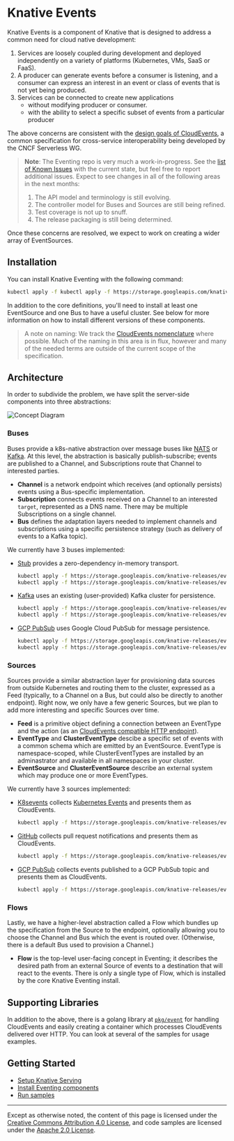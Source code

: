 # Knative Events

Knative Events is a component of Knative that is designed to address a common need for cloud
native development:

1.  Services are loosely coupled during development and deployed independently
    on a variety of platforms (Kubernetes, VMs, SaaS or FaaS).
1.  A producer can generate events before a consumer is listening, and a
    consumer can express an interest in an event or class of events that is not
    yet being produced.
1.  Services can be connected to create new applications
    - without modifying producer or consumer.
    - with the ability to select a specific subset of events from a particular
      producer

The above concerns are consistent with the
[design goals of CloudEvents](https://github.com/cloudevents/spec/blob/master/spec.md#design-goals),
a common specification for cross-service interoperability being developed by the
CNCF Serverless WG.

> **Note**: The Eventing repo is very much a work-in-progress. See the
> [list of Known Issues](https://github.com/knative/eventing/issues?q=is%3Aissue+is%3Aopen+label%3A%22Known+Issue%22)
> with the current state, but feel free to report additional issues. Expect to
> see changes in all of the following areas in the next months:
>
> 1.  The API model and terminology is still evolving.
> 1.  The controller model for Buses and Sources are still being refined.
> 1.  Test coverage is not up to snuff.
> 1.  The release packaging is still being determined.

Once these concerns are resolved, we expect to work on creating a wider array of
EventSources.

## Installation

You can install Knative Eventing with the following command:

```bash
kubectl apply -f kubectl apply -f https://storage.googleapis.com/knative-releases/eventing/latest/release.yaml
```

In addition to the core definitions, you'll need to install at least one
EventSource and one Bus to have a useful cluster. See below for more information
on how to install different versions of these components.

> A note on naming: We track the
> [CloudEvents nomenclature](https://github.com/cloudevents/spec/blob/master/spec.md)
> where possible. Much of the naming in this area is in flux, however and many
> of the needed terms are outside of the current scope of the specification.

## Architecture

In order to subdivide the problem, we have split the server-side components into
three abstractions:

![Concept Diagram](concepts.png)

### Buses

Buses provide a k8s-native abstraction over message buses like
[NATS](https://nats.io) or [Kafka](https://kafka.apache.org/). At this level,
the abstraction is basically publish-subscribe; events are published to a
Channel, and Subscriptions route that Channel to interested parties.

- **Channel** is a network endpoint which receives (and optionally persists)
  events using a Bus-specific implementation.
- **Subscription** connects events received on a Channel to an interested
  `target`, represented as a DNS name. There may be multiple Subscriptions on a
  single channel.
- **Bus** defines the adaptation layers needed to implement channels and
  subscriptions using a specific persistence strategy (such as delivery of
  events to a Kafka topic).

We currently have 3 buses implemented:

- [Stub](https://github.com/knative/eventing/tree/master/pkg/buses/stub)
  provides a zero-dependency in-memory transport.
  ```bash
  kubectl apply -f https://storage.googleapis.com/knative-releases/eventing/latest/release-bus-stub.yaml
  kubectl apply -f https://storage.googleapis.com/knative-releases/eventing/latest/release-clusterbus-stub.yaml
  ```
- [Kafka](https://github.com/knative/eventing/tree/master/pkg/buses/kafka) uses
  an existing (user-provided) Kafka cluster for persistence.
  ```bash
  kubectl apply -f https://storage.googleapis.com/knative-releases/eventing/latest/release-bus-kafka.yaml
  kubectl apply -f https://storage.googleapis.com/knative-releases/eventing/latest/release-clusterbus-kafka.yaml
  ```
- [GCP PubSub](https://github.com/knative/eventing/tree/master/pkg/buses/gcppubsub)
  uses Google Cloud PubSub for message persistence.
  ```bash
  kubectl apply -f https://storage.googleapis.com/knative-releases/eventing/latest/release-bus-gcppubsub.yaml
  kubectl apply -f https://storage.googleapis.com/knative-releases/eventing/latest/release-clusterbus-gcppubsub.yaml
  ```

### Sources

Sources provide a similar abstraction layer for provisioning data sources from
outside Kubernetes and routing them to the cluster, expressed as a Feed
(typically, to a Channel on a Bus, but could also be directly to another
endpoint). Right now, we only have a few generic Sources, but we plan to add
more interesting and specific Sources over time.

- **Feed** is a primitive object defining a connection between an EventType and
  the action (as an
  [CloudEvents compatible HTTP endpoint](https://github.com/cloudevents/spec/blob/master/http-transport-binding.md)).
- **EventType** and **ClusterEventType** descibe a specific set of events with a
  common schema which are emitted by an EventSource. EventType is
  namespace-scoped, while ClusterEventTypes are installed by an adminastrator
  and available in all namespaces in your cluster.
- **EventSource** and **ClusterEventSource** describe an external system which
  may produce one or more EventTypes.

We currently have 3 sources implemented:

- [K8sevents](https://github.com/knative/eventing/tree/master/pkg/sources/k8sevents)
  collects
  [Kubernetes Events](https://kubernetes.io/docs/reference/generated/kubernetes-api/v1.10/#event-v1-core)
  and presents them as CloudEvents.
  ```bash
  kubectl apply -f https://storage.googleapis.com/knative-releases/eventing/latest/release-source-k8sevents.yaml
  ```
- [GitHub](https://github.com/knative/eventing/tree/master/pkg/sources/github)
  collects pull request notifications and presents them as CloudEvents.
  ```bash
  kubectl apply -f https://storage.googleapis.com/knative-releases/eventing/latest/release-source-github.yaml
  ```
- [GCP PubSub](https://github.com/knative/eventing/tree/master/pkg/sources/gcppubsub)
  collects events published to a GCP PubSub topic and presents them as
  CloudEvents.
  ```bash
  kubectl apply -f https://storage.googleapis.com/knative-releases/eventing/latest/release-source-gcppubsub.yaml
  ```

### Flows

Lastly, we have a higher-level abstraction called a Flow which bundles up the
specification from the Source to the endpoint, optionally allowing you to choose
the Channel and Bus which the event is routed over. (Otherwise, there is a
default Bus used to provision a Channel.)

- **Flow** is the top-level user-facing concept in Eventing; it describes the
  desired path from an external Source of events to a destination that will
  react to the events. There is only a single type of Flow, which is installed
  by the core Knative Eventing install.

## Supporting Libraries

In addition to the above, there is a golang library at
[`pkg/event`](https://github.com/knative/eventing/tree/master/pkg/event) for
handling CloudEvents and easily creating a container which processes CloudEvents
delivered over HTTP. You can look at several of the samples for usage examples.

## Getting Started

- [Setup Knative Serving](../install/README.md)
- [Install Eventing components](#installation)
- [Run samples](samples)

---

Except as otherwise noted, the content of this page is licensed under the
[Creative Commons Attribution 4.0 License](https://creativecommons.org/licenses/by/4.0/),
and code samples are licensed under the
[Apache 2.0 License](https://www.apache.org/licenses/LICENSE-2.0).

